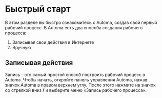 # Быстрый старт
В этом разделе вы быстро ознакомитесь с Automa, создав свой первый рабочий процесс. В Automa есть два способа создания рабочего процесса:

1. Записывая свои действия в Интернете
2. Вручную

## Записывая действия

Запись - это самый простой способ построить рабочий процесс в Automa. Чтобы начать, откройте панель управления Automa, нажав значок Automa в правом верхнем углу. После этого нажмите на значок со стрелкой вниз **\/** и выберите меню «Запись рабочего процесса».
